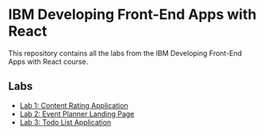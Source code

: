 # IBM Developing Front-End Apps with React

This repository contains all the labs from the IBM Developing Front-End Apps with React course.

## Labs
- [Lab 1: Content Rating Application](Lab1/README.md)
- [Lab 2: Event Planner Landing Page](Lab2/README.md)
- [Lab 3: Todo List Application](Lab3/README.md)